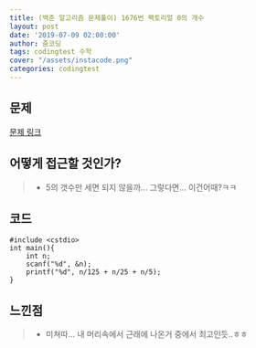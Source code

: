 ```yaml
---
title: (백준 알고리즘 문제풀이) 1676번 팩토리얼 0의 개수
layout: post
date: '2019-07-09 02:00:00'
author: 줌코딩
tags: codingtest 수학
cover: "/assets/instacode.png"
categories: codingtest
---
```


## 문제

[문제 링크](https://www.acmicpc.net/problem/1676)

## 어떻게 접근할 것인가?

>* 5의 갯수만 세면 되지 않을까... 그렇다면... 이건어때?ㅋㅋ

## 코드

    #include <cstdio>
    int main(){
        int n;
        scanf("%d", &n);
        printf("%d", n/125 + n/25 + n/5);
    }


## 느낀점

>* 미쳐따... 내 머리속에서 근래에 나온거 중에서 최고인듯..ㅎㅎ